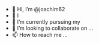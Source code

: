 - 👋 Hi, I’m @joachim62
- 👀 I
- 🌱 I’m currently pursuing my 
- 💞️ I’m looking to collaborate on ...
- 📫 How to reach me ...

<!---
joachim62/joachim62 is a ✨ special ✨ repository because its `README.md` (this file) appears on your GitHub profile.
You can click the Preview link to take a look at your changes.
--->

